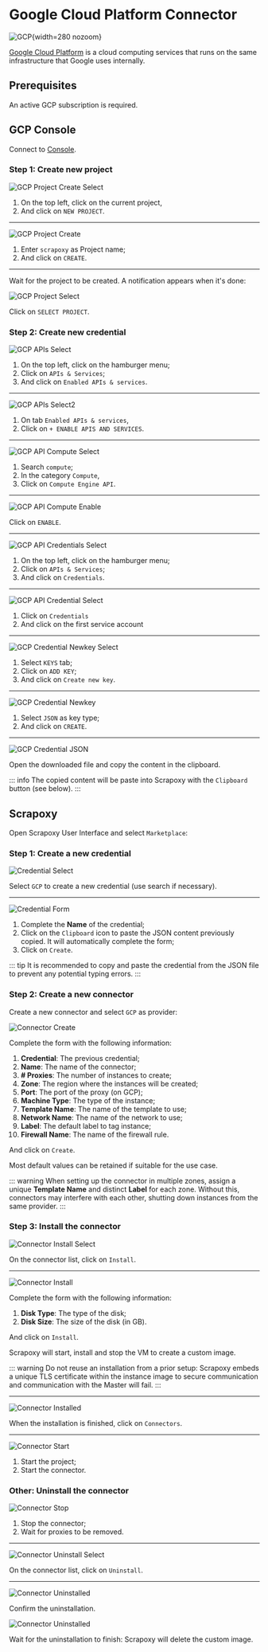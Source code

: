 # Google Cloud Platform Connector

![GCP](/assets/images/gcp.svg){width=280 nozoom}

[Google Cloud Platform](https://cloud.google.com) is a cloud computing services that runs on the same infrastructure
that Google uses internally.


## Prerequisites

An active GCP subscription is required.


## GCP Console

Connect to [Console](https://console.cloud.google.com).


### Step 1: Create new project

![GCP Project Create Select](gcp_project_create_select.png)

1. On the top left, click on the current project,
2. And click on `NEW PROJECT`.

---

![GCP Project Create](gcp_project_create.png)

1. Enter `scrapoxy` as Project name;
2. And click on `CREATE`.

---

Wait for the project to be created. A notification appears when it's done:

![GCP Project Select](gcp_project_select.png)

Click on `SELECT PROJECT`.


### Step 2: Create new credential

![GCP APIs Select](gcp_apis_select.png)

1. On the top left, click on the hamburger menu;
2. Click on `APIs & Services`;
3. And click on `Enabled APIs & services`.

---

![GCP APIs Select2](gcp_apis_select2.png)

1. On tab `Enabled APIs & services`,
2. Click on `+ ENABLE APIS AND SERVICES`.

---

![GCP API Compute Select](gcp_api_compute_select.png)

1. Search `compute`;
2. In the category `Compute`,
3. Click on `Compute Engine API`.

---

![GCP API Compute Enable](gcp_api_compute_enable.png)

Click on `ENABLE`.

---

![GCP API Credentials Select](gcp_credentials_select.png)

1. On the top left, click on the hamburger menu;
2. Click on `APIs & Services`;
3. And click on `Credentials`.

---

![GCP API Credential Select](gcp_credential_select.png)

1. Click on `Credentials`
2. And click on the first service account
---

![GCP Credential Newkey Select](gcp_credential_newkey_select.png)

1. Select `KEYS` tab;
2. Click on `ADD KEY`;
3. And click on `Create new key`.

---

![GCP Credential Newkey](gcp_credential_newkey.png)

1. Select `JSON` as key type;
2. And click on `CREATE`.

---

![GCP Credential JSON](gcp_credential_json.png)

Open the downloaded file and copy the content in the clipboard.

::: info
The copied content will be paste into Scrapoxy with the `Clipboard` button (see below).
:::


## Scrapoxy

Open Scrapoxy User Interface and select `Marketplace`:


### Step 1: Create a new credential

![Credential Select](spx_credential_select.png)

Select `GCP` to create a new credential (use search if necessary).

---

![Credential Form](spx_credential_create.png)

1. Complete the **Name** of the credential;
2. Click on the `Clipboard` icon to paste the JSON content previously copied. It will automatically complete the form;
3. Click on `Create`.

::: tip
It is recommended to copy and paste the credential from the JSON file to prevent any potential typing errors.
:::


### Step 2: Create a new connector

Create a new connector and select `GCP` as provider:

![Connector Create](spx_connector_create.png)

Complete the form with the following information:
1. **Credential**: The previous credential;
2. **Name**: The name of the connector;
3. **# Proxies**: The number of instances to create;
4. **Zone**: The region where the instances will be created;
5. **Port**: The port of the proxy (on GCP);
6. **Machine Type**: The type of the instance;
7. **Template Name**: The name of the template to use; 
8. **Network Name**: The name of the network to use; 
9. **Label**: The default label to tag instance;
10. **Firewall Name**: The name of the firewall rule.

And click on `Create`.

Most default values can be retained if suitable for the use case.

::: warning
When setting up the connector in multiple zones, assign a unique **Template Name** and distinct **Label** for each zone.
Without this, connectors may interfere with each other, shutting down instances from the same provider.
:::


### Step 3: Install the connector

![Connector Install Select](spx_connector_install_select.png)

On the connector list, click on `Install`.

---

![Connector Install](spx_connector_install.png)

Complete the form with the following information:
1. **Disk Type**: The type of the disk;
2. **Disk Size**: The size of the disk (in GB).

And click on `Install`.

Scrapoxy will start, install and stop the VM to create a custom image.

::: warning
Do not reuse an installation from a prior setup:
Scrapoxy embeds a unique TLS certificate within the instance image to secure communication and communication with the Master will fail.
:::

---

![Connector Installed](spx_connector_installed.png)

When the installation is finished, click on `Connectors`.

---

![Connector Start](spx_connector_start.png)

1. Start the project;
2. Start the connector.


### Other: Uninstall the connector

![Connector Stop](spx_connector_stop.png)

1. Stop the connector;
2. Wait for proxies to be removed.

---

![Connector Uninstall Select](spx_connector_uninstall_select.png)

On the connector list, click on `Uninstall`.

---

![Connector Uninstalled](spx_connector_uninstall_confirm.png)

Confirm the uninstallation.

![Connector Uninstalled](spx_connector_uninstalled.png)

Wait for the uninstallation to finish: Scrapoxy will delete the custom image.
